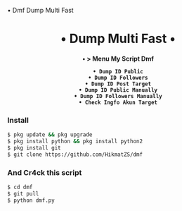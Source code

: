 • Dmf
Dump Multi Fast

<h1 align="center">
    • Dump Multi Fast •
</h1>
<h4 align="center">

• > Menu My Script Dmf
```
• Dump ID Public
• Dump ID Followers
• Dump ID Post Target
• Dump ID Public Manually
• Dump ID Followers Manually
• Check Ingfo Akun Target
```
### Install
```bash
$ pkg update && pkg upgrade
$ pkg install python && pkg install python2
$ pkg install git
$ git clone https://github.com/HikmatZS/dmf
```
### And Cr4ck this script
```bash
$ cd dmf
$ git pull
$ python dmf.py
```


